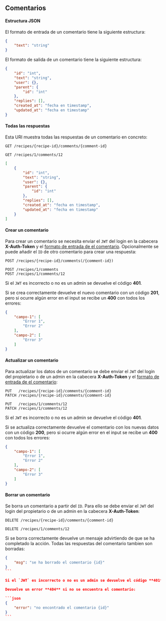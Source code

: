 ## Comentarios

#### Estructura JSON

El formato de entrada de un comentario tiene la siguiente estructura:

```json
{
    "text": "string"
}
```

El formato de salida de un comentario tiene la siguiente estructura:

```json
{
    "id": "int",
    "text": "string",
    "user": {},
    "parent": {
        "id": "int"
    },
    "replies": [],
    "created_at": "fecha en timestamp",
    "updated_at": "fecha en timestamp"
}
```

#### Todas las respuestas

Esta URI muestra todas las respuestas de un comentario en concreto:

```
GET /recipes/{recipe-id}/comments/{comment-id}

GET /recipes/1/comments/12
```

```json
[
    {
        "id": "int",
        "text": "string",
        "user": {},
        "parent": {
            "id": "int"
        },
        "replies": [],
        "created_at": "fecha en timestamp",
        "updated_at": "fecha en timestamp"
    }
]
```

#### Crear un comentario

Para crear un comentario se necesita enviar el `JWT` del login en la cabecera **X-Auth-Token** y el [formato de entrada de el comentario](#estructura-json). Opcionalmente se puede añadir el `ID` de otro comentario para crear una respuesta:

```
POST /recipes/{recipe-id}/comments(/{comment-id})

POST /recipes/1/comments
POST /recipes/1/comments/12
```

Si el `JWT` es incorrecto o no es un admin se devuelve el código **401**.

Si se crea correctamente devuelve el nuevo comentario con un código **201**, pero si ocurre algún error en el input se recibe un **400** con todos los errores:

```json
{
    "campo-1": [
        "Error 1",
        "Error 2"
    ],
    "campo-2": [
        "Error 3"
    ]
}
```


#### Actualizar un comentario

Para actualizar los datos de un comentario se debe enviar el `JWT` del login del propietario o de un admin en la cabecera **X-Auth-Token** y el [formato de entrada de el comentario](#estructura-json):

```
PUT   /recipes/{recipe-id}/comments/{comment-id}
PATCH /recipes/{recipe-id}/comments/{comment-id}

PUT   /recipes/1/comments/12
PATCH /recipes/1/comments/12
```

Si el `JWT` es incorrecto o no es un admin se devuelve el código **401**.

Si se actualiza correctamente devuelve el comentario con los nuevas datos con un código **200**, pero si ocurre algún error en el input se recibe un **400** con todos los errores:

```json
{
    "campo-1": [
        "Error 1",
        "Error 2"
    ],
    "campo-2": [
        "Error 3"
    ]
}
```


#### Borrar un comentario

Se borra un comentario a partir del `ID`. Para ello se debe enviar el `JWT` del login del propietario o de un admin en la cabecera **X-Auth-Token**:

```
DELETE /recipes/{recipe-id}/comments/{comment-id}

DELETE /recipes/1/comments/12
```

Si se borra correctamente devuelve un mensaje advirtiendo de que se ha completado la acción. Todas las respuestas del comentario tambien son borradas:

````json
{
    "msg": "se ha borrado el comentario {id}"
}
```

Si el `JWT` es incorrecto o no es un admin se devuelve el código **401**.

Devuelve un error **404** si no se encuentra el comentario:

```json
{
    "error": "no encontrado el comentario {id}"
}
```
